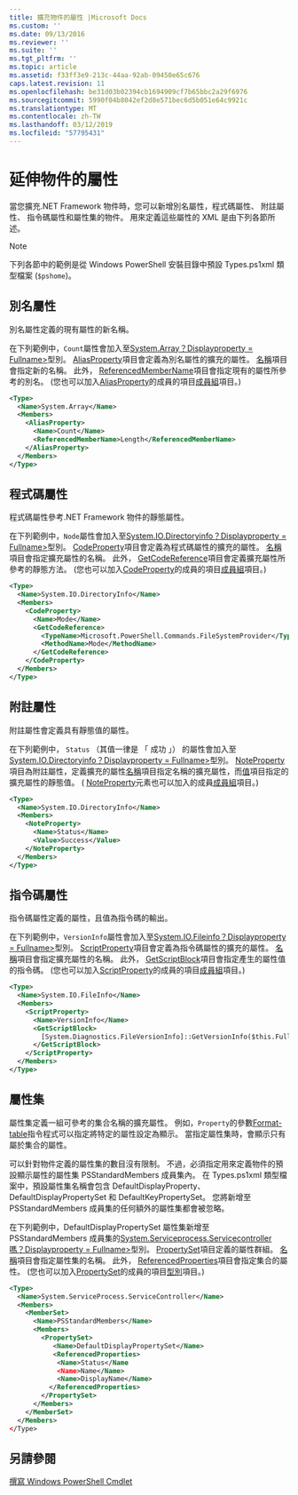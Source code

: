 ```yaml
---
title: 擴充物件的屬性 |Microsoft Docs
ms.custom: ''
ms.date: 09/13/2016
ms.reviewer: ''
ms.suite: ''
ms.tgt_pltfrm: ''
ms.topic: article
ms.assetid: f33ff3e9-213c-44aa-92ab-09450e65c676
caps.latest.revision: 11
ms.openlocfilehash: be31d03b02394cb1694909cf7b65bbc2a29f6976
ms.sourcegitcommit: 5990f04b8042ef2d8e571bec6d5b051e64c9921c
ms.translationtype: MT
ms.contentlocale: zh-TW
ms.lasthandoff: 03/12/2019
ms.locfileid: "57795431"
---
```

# <a name="extending-properties-for-objects"></a>延伸物件的屬性

當您擴充.NET Framework 物件時，您可以新增別名屬性，程式碼屬性、 附註屬性、 指令碼屬性和屬性集的物件。 用來定義這些屬性的 XML 是由下列各節所述。

> [!NOTE]
> 下列各節中的範例是從 Windows PowerShell 安裝目錄中預設 Types.ps1xml 類型檔案 (`$pshome`)。

## <a name="alias-properties"></a>別名屬性

別名屬性定義的現有屬性的新名稱。

在下列範例中，`Count`屬性會加入至[System.Array？Displayproperty = Fullname>](/dotnet/api/System.Array)型別。 [AliasProperty](http://msdn.microsoft.com/en-us/b140038c-807a-4bb9-beca-332491cda1b1)項目會定義為別名屬性的擴充的屬性。 [名稱](http://msdn.microsoft.com/en-us/b58e9d21-c8c9-49a5-909e-9c1cfc64f873)項目會指定新的名稱。 此外， [ReferencedMemberName](http://msdn.microsoft.com/en-us/0c5db6cc-9033-4d48-88a7-76b962882f7a)項目會指定現有的屬性所參考的別名。 (您也可以加入[AliasProperty](http://msdn.microsoft.com/en-us/d6647953-94ad-4b0b-af2e-4dda6952dee1)的成員的項目[成員組](http://msdn.microsoft.com/en-us/46a50fb5-e150-4c03-8584-e1b53e4d49e3)項目。)

```xml
<Type>
  <Name>System.Array</Name>
  <Members>
    <AliasProperty>
      <Name>Count</Name>
      <ReferencedMemberName>Length</ReferencedMemberName>
    </AliasProperty>
  </Members>
</Type>
```

## <a name="code-properties"></a>程式碼屬性

程式碼屬性參考.NET Framework 物件的靜態屬性。

在下列範例中，`Node`屬性會加入至[System.IO.Directoryinfo？Displayproperty = Fullname>](/dotnet/api/System.IO.DirectoryInfo)型別。 [CodeProperty](http://msdn.microsoft.com/en-us/59bc4d18-41eb-4c0d-8ad3-bbfa5dc488db)項目會定義為程式碼屬性的擴充的屬性。 [名稱](http://msdn.microsoft.com/en-us/b58e9d21-c8c9-49a5-909e-9c1cfc64f873)項目會指定擴充屬性的名稱。 此外， [GetCodeReference](http://msdn.microsoft.com/en-us/62af34f5-cc22-42c0-9e0c-3bd0f5c1a4a0)項目會定義擴充屬性所參考的靜態方法。 (您也可以加入[CodeProperty](http://msdn.microsoft.com/en-us/59bc4d18-41eb-4c0d-8ad3-bbfa5dc488db)的成員的項目[成員組](http://msdn.microsoft.com/en-us/46a50fb5-e150-4c03-8584-e1b53e4d49e3)項目。)

```xml
<Type>
  <Name>System.IO.DirectoryInfo</Name>
  <Members>
    <CodeProperty>
      <Name>Mode</Name>
      <GetCodeReference>
        <TypeName>Microsoft.PowerShell.Commands.FileSystemProvider</TypeName>
        <MethodName>Mode</MethodName>
      </GetCodeReference>
    </CodeProperty>
  </Members>
</Type>
```

## <a name="note-properties"></a>附註屬性

附註屬性會定義具有靜態值的屬性。

在下列範例中， `Status` （其值一律是 「 成功 」） 的屬性會加入至[System.IO.Directoryinfo？Displayproperty = Fullname>](/dotnet/api/System.IO.DirectoryInfo)型別。 [NoteProperty](http://msdn.microsoft.com/en-us/331e6c50-d703-43f0-89bc-ca9fb97800eb)項目為附註屬性，定義擴充的屬性[名稱](http://msdn.microsoft.com/en-us/b58e9d21-c8c9-49a5-909e-9c1cfc64f873)項目指定名稱的擴充屬性，而[值](http://msdn.microsoft.com/en-us/f3c77546-b98e-4c4e-bbe0-6dfd06696d1c)項目指定的擴充屬性的靜態值。 ( [NoteProperty](http://msdn.microsoft.com/en-us/331e6c50-d703-43f0-89bc-ca9fb97800eb)元素也可以加入的成員[成員組](http://msdn.microsoft.com/en-us/46a50fb5-e150-4c03-8584-e1b53e4d49e3)項目。)

```xml
<Type>
  <Name>System.IO.DirectoryInfo</Name>
  <Members>
    <NoteProperty>
      <Name>Status</Name>
      <Value>Success</Value>
    </NoteProperty>
  </Members>
</Type>
```

## <a name="script-properties"></a>指令碼屬性

指令碼屬性定義的屬性，且值為指令碼的輸出。

在下列範例中，`VersionInfo`屬性會加入至[System.IO.Fileinfo？Displayproperty = Fullname>](/dotnet/api/System.IO.FileInfo)型別。 [ScriptProperty](http://msdn.microsoft.com/en-us/858a4247-676b-4cc9-9f3e-057109aad350)項目會定義為指令碼屬性的擴充的屬性。 [名稱](http://msdn.microsoft.com/en-us/b58e9d21-c8c9-49a5-909e-9c1cfc64f873)項目會指定擴充屬性的名稱。 此外， [GetScriptBlock](http://msdn.microsoft.com/en-us/f3c77546-b98e-4c4e-bbe0-6dfd06696d1c)項目會指定產生的屬性值的指令碼。 (您也可以加入[ScriptProperty](http://msdn.microsoft.com/en-us/858a4247-676b-4cc9-9f3e-057109aad350)的成員的項目[成員組](http://msdn.microsoft.com/en-us/46a50fb5-e150-4c03-8584-e1b53e4d49e3)項目。)

```xml
<Type>
  <Name>System.IO.FileInfo</Name>
  <Members>
    <ScriptProperty>
      <Name>VersionInfo</Name>
      <GetScriptBlock>
        [System.Diagnostics.FileVersionInfo]::GetVersionInfo($this.FullName)
      </GetScriptBlock>
    </ScriptProperty>
  </Members>
</Type>
```

## <a name="property-sets"></a>屬性集

屬性集定義一組可參考的集合名稱的擴充屬性。 例如，`Property`的參數[Format-table](/powershell/module/Microsoft.PowerShell.Utility/Format-Table)指令程式可以指定將特定的屬性設定為顯示。 當指定屬性集時，會顯示只有屬於集合的屬性。

可以針對物件定義的屬性集的數目沒有限制。 不過，必須指定用來定義物件的預設顯示屬性的屬性集 PSStandardMembers 成員集內。 在 Types.ps1xml 類型檔案中，預設屬性集名稱會包含 DefaultDisplayProperty、 DefaultDisplayPropertySet 和 DefaultKeyPropertySet。 您將新增至 PSStandardMembers 成員集的任何額外的屬性集都會被忽略。

在下列範例中，DefaultDisplayPropertySet 屬性集新增至 PSStandardMembers 成員集的[System.Serviceprocess.Servicecontroller 嗎？Displayproperty = Fullname>](/dotnet/api/System.ServiceProcess.ServiceController)型別。 [PropertySet](http://msdn.microsoft.com/en-us/14cdc234-796e-4857-9b51-bdbaa1412188)項目定義的屬性群組。 [名稱](http://msdn.microsoft.com/en-us/b58e9d21-c8c9-49a5-909e-9c1cfc64f873)項目會指定屬性集的名稱。 此外， [ReferencedProperties](http://msdn.microsoft.com/en-us/5e620423-8679-4fbf-b6db-9f79288e4786)項目會指定集合的屬性。 (您也可以加入[PropertySet](http://msdn.microsoft.com/en-us/14cdc234-796e-4857-9b51-bdbaa1412188)的成員的項目[型別](http://msdn.microsoft.com/en-us/e5dbd353-d6b2-40a1-92b6-6f1fea744ebe)項目。)

```xml
<Type>
  <Name>System.ServiceProcess.ServiceController</Name>
  <Members>
    <MemberSet>
      <Name>PSStandardMembers</Name>
      <Members>
        <PropertySet>
           <Name>DefaultDisplayPropertySet</Name>
           <ReferencedProperties>
            <Name>Status</Name
            <Name>Name</Name>
            <Name>DisplayName</Name>
          </ReferencedProperties>
        </PropertySet>
      </Members>
    </MemberSet>
  </Members>
</Type>
```

## <a name="see-also"></a>另請參閱

[撰寫 Windows PowerShell Cmdlet](./writing-a-windows-powershell-cmdlet.md)
